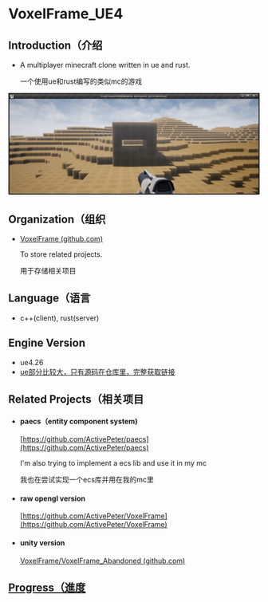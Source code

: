 # VoxelFrame_UE4
## Introduction（介绍

- A multiplayer minecraft clone written in ue and rust. 

  一个使用ue和rust编写的类似mc的游戏

![image-20210609143052106](./resouce/main.png)

## Organization（组织

- [VoxelFrame (github.com)](https://github.com/VoxelFrame)   

  To store related projects.

  用于存储相关项目

## Language（语言

- c++(client), rust(server) 

## Engine Version

- ue4.26
- [ue部分比较大，只有源码在仓库里，完整获取链接](http://s5.nsloop.com:28204/down/yhAcWzkNuT0T)

## Related Projects（相关项目

- #### paecs（entity component system)

  [https://github.com/ActivePeter/paecs](https://github.com/ActivePeter/paecs)

  I'm also trying to implement a ecs lib and use it in my mc

  我也在尝试实现一个ecs库并用在我的mc里

- #### raw opengl version

  [https://github.com/ActivePeter/VoxelFrame](https://github.com/ActivePeter/VoxelFrame)

- #### unity version

  [VoxelFrame/VoxelFrame_Abandoned (github.com)](https://github.com/VoxelFrame/VoxelFrame_Abandoned)

## [Progress（進度](./record.md)

